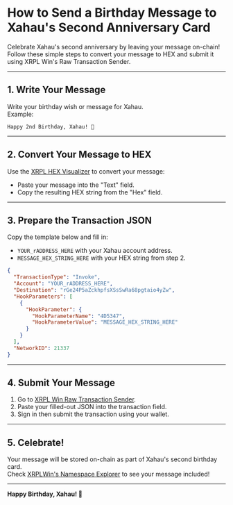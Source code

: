 # How to Send a Birthday Message to Xahau's Second Anniversary Card

Celebrate Xahau's second anniversary by leaving your message on-chain!  
Follow these simple steps to convert your message to HEX and submit it using XRPL Win's Raw Transaction Sender.

---

## 1. Write Your Message

Write your birthday wish or message for Xahau.  
Example:  
```
Happy 2nd Birthday, Xahau! 🎉
```

---

## 2. Convert Your Message to HEX

Use the [XRPL HEX Visualizer](https://transia-rnd.github.io/xrpl-hex-visualizer/) to convert your message:

- Paste your message into the "Text" field.
- Copy the resulting HEX string from the "Hex" field.

---

## 3. Prepare the Transaction JSON

Copy the template below and fill in:

- `YOUR_rADDRESS_HERE` with your Xahau account address.
- `MESSAGE_HEX_STRING_HERE` with your HEX string from step 2.

```json
{
  "TransactionType": "Invoke",
  "Account": "YOUR_rADDRESS_HERE",
  "Destination": "rGe24P5aZckhpfsXSsSwRa68pgtaio4yZw",
  "HookParameters": [
    {
      "HookParameter": {
        "HookParameterName": "4D5347",
        "HookParameterValue": "MESSAGE_HEX_STRING_HERE"
      }
    }
  ],
  "NetworkID": 21337
}
```
---

## 4. Submit Your Message

1. Go to [XRPL Win Raw Transaction Sender](https://xahau.xrplwin.com/tools/tx/raw).
2. Paste your filled-out JSON into the transaction field.
3. Sign in then submit the transaction using your wallet.

---

## 5. Celebrate!

Your message will be stored on-chain as part of Xahau's second birthday card.  
Check [XRPLWin's Namespace Explorer](https://xahau.xrplwin.com/account/rGe24P5aZckhpfsXSsSwRa68pgtaio4yZw/namespaces/FBE697429F16141BC71E3B91F3823641C8DD258DD58BF076241514754954CB8C) to see your message included!

---

**Happy Birthday, Xahau! 🎂**